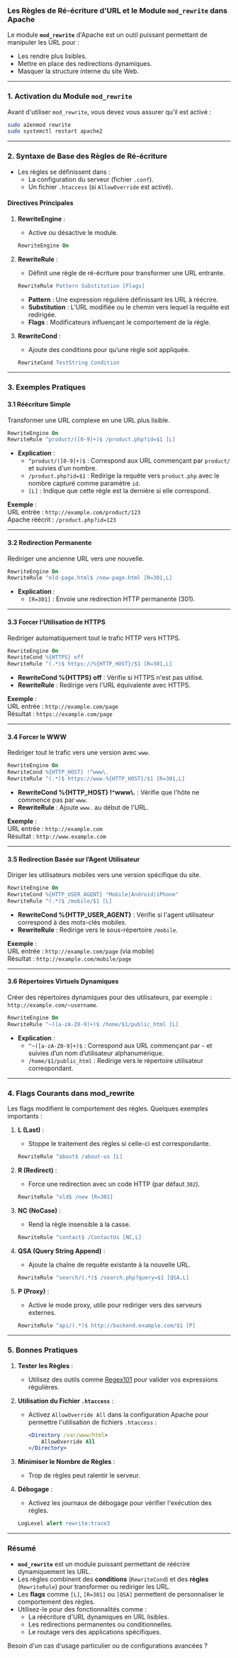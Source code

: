 ### **Les Règles de Ré-écriture d'URL et le Module `mod_rewrite` dans Apache**

Le module **`mod_rewrite`** d'Apache est un outil puissant permettant de manipuler les URL pour :
- Les rendre plus lisibles.
- Mettre en place des redirections dynamiques.
- Masquer la structure interne du site Web.

---

### **1. Activation du Module `mod_rewrite`**
Avant d'utiliser `mod_rewrite`, vous devez vous assurer qu'il est activé :
```bash
sudo a2enmod rewrite
sudo systemctl restart apache2
```

---

### **2. Syntaxe de Base des Règles de Ré-écriture**
- Les règles se définissent dans :
  - La configuration du serveur (fichier `.conf`).
  - Un fichier `.htaccess` (si `AllowOverride` est activé).
  
#### **Directives Principales**
1. **RewriteEngine** :
   - Active ou désactive le module.
   ```apache
   RewriteEngine On
   ```

2. **RewriteRule** :
   - Définit une règle de ré-écriture pour transformer une URL entrante.
   ```apache
   RewriteRule Pattern Substitution [Flags]
   ```
   - **Pattern** : Une expression régulière définissant les URL à réécrire.
   - **Substitution** : L'URL modifiée ou le chemin vers lequel la requête est redirigée.
   - **Flags** : Modificateurs influençant le comportement de la règle.

3. **RewriteCond** :
   - Ajoute des conditions pour qu’une règle soit appliquée.
   ```apache
   RewriteCond TestString Condition
   ```

---

### **3. Exemples Pratiques**
#### **3.1 Réécriture Simple**
Transformer une URL complexe en une URL plus lisible.
```apache
RewriteEngine On
RewriteRule ^product/([0-9]+)$ /product.php?id=$1 [L]
```
- **Explication** :
  - `^product/([0-9]+)$` : Correspond aux URL commençant par `product/` et suivies d'un nombre.
  - `/product.php?id=$1` : Redirige la requête vers `product.php` avec le nombre capturé comme paramètre `id`.
  - `[L]` : Indique que cette règle est la dernière si elle correspond.

**Exemple** :  
URL entrée : `http://example.com/product/123`  
Apache réécrit : `/product.php?id=123`

---

#### **3.2 Redirection Permanente**
Rediriger une ancienne URL vers une nouvelle.
```apache
RewriteEngine On
RewriteRule ^old-page.html$ /new-page.html [R=301,L]
```
- **Explication** :
  - `[R=301]` : Envoie une redirection HTTP permanente (301).

---

#### **3.3 Forcer l’Utilisation de HTTPS**
Rediriger automatiquement tout le trafic HTTP vers HTTPS.
```apache
RewriteEngine On
RewriteCond %{HTTPS} off
RewriteRule ^(.*)$ https://%{HTTP_HOST}/$1 [R=301,L]
```
- **RewriteCond %{HTTPS} off** : Vérifie si HTTPS n'est pas utilisé.
- **RewriteRule** : Redirige vers l'URL équivalente avec HTTPS.

**Exemple** :  
URL entrée : `http://example.com/page`  
Résultat : `https://example.com/page`

---

#### **3.4 Forcer le WWW**
Rediriger tout le trafic vers une version avec `www`.
```apache
RewriteEngine On
RewriteCond %{HTTP_HOST} !^www\.
RewriteRule ^(.*)$ https://www.%{HTTP_HOST}/$1 [R=301,L]
```
- **RewriteCond %{HTTP_HOST} !^www\\.** : Vérifie que l'hôte ne commence pas par `www`.
- **RewriteRule** : Ajoute `www.` au début de l'URL.

**Exemple** :  
URL entrée : `http://example.com`  
Résultat : `http://www.example.com`

---

#### **3.5 Redirection Basée sur l’Agent Utilisateur**
Diriger les utilisateurs mobiles vers une version spécifique du site.
```apache
RewriteEngine On
RewriteCond %{HTTP_USER_AGENT} "Mobile|Android|iPhone"
RewriteRule ^(.*)$ /mobile/$1 [L]
```
- **RewriteCond %{HTTP_USER_AGENT}** : Vérifie si l'agent utilisateur correspond à des mots-clés mobiles.
- **RewriteRule** : Redirige vers le sous-répertoire `/mobile`.

**Exemple** :  
URL entrée : `http://example.com/page` (via mobile)  
Résultat : `http://example.com/mobile/page`

---

#### **3.6 Répertoires Virtuels Dynamiques**
Créer des répertoires dynamiques pour des utilisateurs, par exemple : `http://example.com/~username`.
```apache
RewriteEngine On
RewriteRule ^~([a-zA-Z0-9]+)$ /home/$1/public_html [L]
```
- **Explication** :
  - `^~([a-zA-Z0-9]+)$` : Correspond aux URL commençant par `~` et suivies d’un nom d’utilisateur alphanumérique.
  - `/home/$1/public_html` : Redirige vers le répertoire utilisateur correspondant.

---

### **4. Flags Courants dans mod_rewrite**
Les flags modifient le comportement des règles. Quelques exemples importants :
1. **L (Last)** :
   - Stoppe le traitement des règles si celle-ci est correspondante.
   ```apache
   RewriteRule ^about$ /about-us [L]
   ```

2. **R (Redirect)** :
   - Force une redirection avec un code HTTP (par défaut `302`).
   ```apache
   RewriteRule ^old$ /new [R=301]
   ```

3. **NC (NoCase)** :
   - Rend la règle insensible à la casse.
   ```apache
   RewriteRule ^contact$ /ContactUs [NC,L]
   ```

4. **QSA (Query String Append)** :
   - Ajoute la chaîne de requête existante à la nouvelle URL.
   ```apache
   RewriteRule ^search/(.*)$ /search.php?query=$1 [QSA,L]
   ```

5. **P (Proxy)** :
   - Active le mode proxy, utile pour rediriger vers des serveurs externes.
   ```apache
   RewriteRule ^api/(.*)$ http://backend.example.com/$1 [P]
   ```

---

### **5. Bonnes Pratiques**
1. **Tester les Règles** :
   - Utilisez des outils comme [Regex101](https://regex101.com/) pour valider vos expressions régulières.

2. **Utilisation du Fichier `.htaccess`** :
   - Activez `AllowOverride All` dans la configuration Apache pour permettre l'utilisation de fichiers `.htaccess` :
     ```apache
     <Directory /var/www/html>
         AllowOverride All
     </Directory>
     ```

3. **Minimiser le Nombre de Règles** :
   - Trop de règles peut ralentir le serveur.

4. **Débogage** :
   - Activez les journaux de débogage pour vérifier l'exécution des règles.
   ```apache
   LogLevel alert rewrite:trace3
   ```

---

### **Résumé**
- **`mod_rewrite`** est un module puissant permettant de réécrire dynamiquement les URL.
- Les règles combinent des **conditions** (`RewriteCond`) et des **règles** (`RewriteRule`) pour transformer ou rediriger les URL.
- Les **flags** comme `[L]`, `[R=301]` ou `[QSA]` permettent de personnaliser le comportement des règles.
- Utilisez-le pour des fonctionnalités comme :
  - La réécriture d'URL dynamiques en URL lisibles.
  - Les redirections permanentes ou conditionnelles.
  - Le routage vers des applications spécifiques.

Besoin d'un cas d'usage particulier ou de configurations avancées ?
